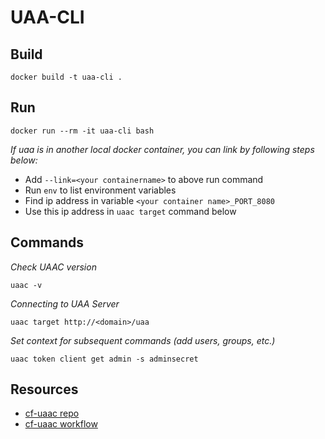 # UAA-CLI

## Build

`docker build -t uaa-cli .`

## Run

`docker run --rm -it uaa-cli bash`

<i>If uaa is in another local docker container, you can link by following steps below:</i>

- Add `--link=<your containername>` to above run command
- Run `env` to list environment variables
- Find ip address in variable `<your container name>_PORT_8080` 
- Use this ip address in `uaac target` command below

## Commands
<i>Check UAAC version</i>

`uaac -v`

<i>Connecting to UAA Server</i>

`uaac target http://<domain>/uaa`

<i>Set context for subsequent commands (add users, groups, etc.)</i>

`uaac token client get admin -s adminsecret`

## Resources
- [cf-uaac repo](https://github.com/cloudfoundry/cf-uaac)
- [cf-uaac workflow](https://www.baeldung.com/cloud-foundry-uaa#6-installing-the-uaa-command-line-client)